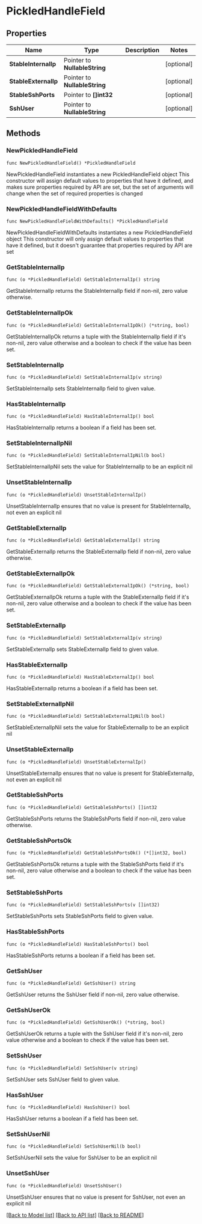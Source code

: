 # PickledHandleField

## Properties

Name | Type | Description | Notes
------------ | ------------- | ------------- | -------------
**StableInternalIp** | Pointer to **NullableString** |  | [optional] 
**StableExternalIp** | Pointer to **NullableString** |  | [optional] 
**StableSshPorts** | Pointer to **[]int32** |  | [optional] 
**SshUser** | Pointer to **NullableString** |  | [optional] 

## Methods

### NewPickledHandleField

`func NewPickledHandleField() *PickledHandleField`

NewPickledHandleField instantiates a new PickledHandleField object
This constructor will assign default values to properties that have it defined,
and makes sure properties required by API are set, but the set of arguments
will change when the set of required properties is changed

### NewPickledHandleFieldWithDefaults

`func NewPickledHandleFieldWithDefaults() *PickledHandleField`

NewPickledHandleFieldWithDefaults instantiates a new PickledHandleField object
This constructor will only assign default values to properties that have it defined,
but it doesn't guarantee that properties required by API are set

### GetStableInternalIp

`func (o *PickledHandleField) GetStableInternalIp() string`

GetStableInternalIp returns the StableInternalIp field if non-nil, zero value otherwise.

### GetStableInternalIpOk

`func (o *PickledHandleField) GetStableInternalIpOk() (*string, bool)`

GetStableInternalIpOk returns a tuple with the StableInternalIp field if it's non-nil, zero value otherwise
and a boolean to check if the value has been set.

### SetStableInternalIp

`func (o *PickledHandleField) SetStableInternalIp(v string)`

SetStableInternalIp sets StableInternalIp field to given value.

### HasStableInternalIp

`func (o *PickledHandleField) HasStableInternalIp() bool`

HasStableInternalIp returns a boolean if a field has been set.

### SetStableInternalIpNil

`func (o *PickledHandleField) SetStableInternalIpNil(b bool)`

 SetStableInternalIpNil sets the value for StableInternalIp to be an explicit nil

### UnsetStableInternalIp
`func (o *PickledHandleField) UnsetStableInternalIp()`

UnsetStableInternalIp ensures that no value is present for StableInternalIp, not even an explicit nil
### GetStableExternalIp

`func (o *PickledHandleField) GetStableExternalIp() string`

GetStableExternalIp returns the StableExternalIp field if non-nil, zero value otherwise.

### GetStableExternalIpOk

`func (o *PickledHandleField) GetStableExternalIpOk() (*string, bool)`

GetStableExternalIpOk returns a tuple with the StableExternalIp field if it's non-nil, zero value otherwise
and a boolean to check if the value has been set.

### SetStableExternalIp

`func (o *PickledHandleField) SetStableExternalIp(v string)`

SetStableExternalIp sets StableExternalIp field to given value.

### HasStableExternalIp

`func (o *PickledHandleField) HasStableExternalIp() bool`

HasStableExternalIp returns a boolean if a field has been set.

### SetStableExternalIpNil

`func (o *PickledHandleField) SetStableExternalIpNil(b bool)`

 SetStableExternalIpNil sets the value for StableExternalIp to be an explicit nil

### UnsetStableExternalIp
`func (o *PickledHandleField) UnsetStableExternalIp()`

UnsetStableExternalIp ensures that no value is present for StableExternalIp, not even an explicit nil
### GetStableSshPorts

`func (o *PickledHandleField) GetStableSshPorts() []int32`

GetStableSshPorts returns the StableSshPorts field if non-nil, zero value otherwise.

### GetStableSshPortsOk

`func (o *PickledHandleField) GetStableSshPortsOk() (*[]int32, bool)`

GetStableSshPortsOk returns a tuple with the StableSshPorts field if it's non-nil, zero value otherwise
and a boolean to check if the value has been set.

### SetStableSshPorts

`func (o *PickledHandleField) SetStableSshPorts(v []int32)`

SetStableSshPorts sets StableSshPorts field to given value.

### HasStableSshPorts

`func (o *PickledHandleField) HasStableSshPorts() bool`

HasStableSshPorts returns a boolean if a field has been set.

### GetSshUser

`func (o *PickledHandleField) GetSshUser() string`

GetSshUser returns the SshUser field if non-nil, zero value otherwise.

### GetSshUserOk

`func (o *PickledHandleField) GetSshUserOk() (*string, bool)`

GetSshUserOk returns a tuple with the SshUser field if it's non-nil, zero value otherwise
and a boolean to check if the value has been set.

### SetSshUser

`func (o *PickledHandleField) SetSshUser(v string)`

SetSshUser sets SshUser field to given value.

### HasSshUser

`func (o *PickledHandleField) HasSshUser() bool`

HasSshUser returns a boolean if a field has been set.

### SetSshUserNil

`func (o *PickledHandleField) SetSshUserNil(b bool)`

 SetSshUserNil sets the value for SshUser to be an explicit nil

### UnsetSshUser
`func (o *PickledHandleField) UnsetSshUser()`

UnsetSshUser ensures that no value is present for SshUser, not even an explicit nil

[[Back to Model list]](../README.md#documentation-for-models) [[Back to API list]](../README.md#documentation-for-api-endpoints) [[Back to README]](../README.md)


